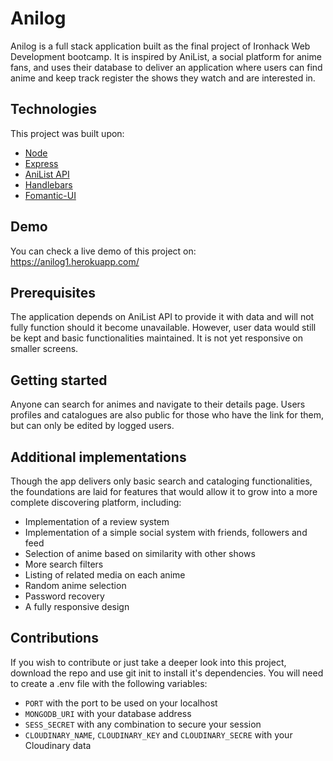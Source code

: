 # Anilog
Anilog is a full stack application built as the final project of Ironhack Web Development bootcamp. It is inspired by AniList, a social platform for anime fans, and uses their database to deliver an application where users can find anime and keep track register the shows they watch and are interested in.

## Technologies
This project was built upon:
 - [Node](https://nodejs.org/en/)
 - [Express](https://expressjs.com/)
 - [AniList API](https://github.com/AniList/ApiV2-GraphQL-Docs)
 - [Handlebars](https://handlebarsjs.com/)
 - [Fomantic-UI](https://fomantic-ui.com/) 

## Demo
You can check a live demo of this project on: https://anilog1.herokuapp.com/


## Prerequisites
The application depends on AniList API to provide it with data and will not fully function should it become unavailable. However, user data would still be kept and basic functionalities maintained.
It is not yet responsive on smaller screens.

## Getting started
Anyone can search for animes and navigate to their details page. Users profiles and catalogues are also public for those who have the link for them, but can only be edited by logged users.


## Additional implementations
Though the app delivers only basic search and cataloging functionalities, the foundations are laid for features that would allow it to grow into a more complete discovering platform, including:

 - Implementation of a review system
 - Implementation of a simple social system with friends, followers and feed
 - Selection of anime based on similarity with other shows
 - More search filters
 - Listing of related media on each anime
 - Random anime selection
 - Password recovery
 - A fully responsive design

## Contributions
If you wish to contribute or just take a deeper look into this project, download the repo and use git init to install it's dependencies.
You will need to create a .env file with the following variables:

 -  `PORT` with the port to be used on your localhost
 - `MONGODB_URI` with your database address
 - `SESS_SECRET` with any combination to secure your session
 - `CLOUDINARY_NAME`, `CLOUDINARY_KEY` and `CLOUDINARY_SECRE` with your Cloudinary data